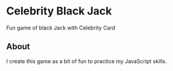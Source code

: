 # Celebrity Black Jack

Fun game of black Jack with Celebrity Card

## About

I create this game as a bit of fun to practice my JavaScript skills.
